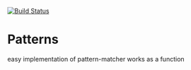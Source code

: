 [![Build Status](https://travis-ci.com/lambig/Patterns.svg?branch=master)](https://travis-ci.com/lambig/Patterns)
# Patterns
easy implementation of pattern-matcher works as a function
